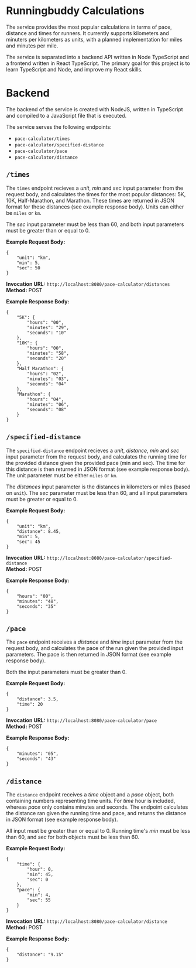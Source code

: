 # Runningbuddy Calculations

The service provides the most popular calculations in terms of pace, distance and times for runners. It currently supports kilometers and minuters per kilometers as units, with a planned implementation for miles and minutes per mile. 

The service is separated into a backend API written in Node TypeScript and a frontend written in React TypeScript. The primary goal for this project is to learn TypeScript and Node, and improve my React skills. 

# Backend
The backend of the service is created with NodeJS, written in TypeScript and compiled to a JavaScript file that is executed. 

The service serves the following endpoints:

* `pace-calculator/times`
* `pace-calculator/specified-distance`
* `pace-calculator/pace`
* `pace-calculator/distance`

## `/times`

The `times` endpoint recieves a *unit*, *min* and *sec* input parameter from the request body, and calculates the times for the most popular distances: 5K, 10K, Half-Marathon, and Marathon. These times are returned in JSON format for these distances (see example response body). Units can either be `miles` or `km`.

The *sec* input parameter must be less than 60, and both input parameters must be greater than or equal to 0.

**Example Request Body:**
```
{
    "unit": "km",
    "min": 5,
    "sec": 50
}
```

**Invocation URL:** `http://localhost:8080/pace-calculator/distances` <br>
**Method:** POST <br>

**Example Response Body:**
```
{
    "5K": {
        "hours": "00",
        "minutes": "29",
        "seconds": "10"
    },
    "10K": {
        "hours": "00",
        "minutes": "58",
        "seconds": "20"
    },
    "Half Marathon": {
        "hours": "02",
        "minutes": "03",
        "seconds": "04"
    },
    "Marathon": {
        "hours": "04",
        "minutes": "06",
        "seconds": "08"
    }
}
```

## `/specified-distance`
The `specified-distance` endpoint recieves a *unit*, *distance*, *min* and *sec* input parameter from the request body, and calculates the running time for the provided distance given the provided pace (min and sec). The time for this distance is then returned in JSON format (see example response body). The unit parameter must be either `miles` or `km`. 

The *distances* input parameter is the distances in kilometers or miles (based on `unit`). The *sec* parameter must be less than 60, and all input parameters must be greater or equal to 0.

**Example Request Body:**
```
{
    "unit": "km",
    "distance": 8.45,
    "min": 5,
    "sec": 45
}
```

**Invocation URL:** `http://localhost:8080/pace-calculator/specified-distance`<br>
**Method:** POST

**Example Response Body:**
```
{
    "hours": "00",
    "minutes": "48",
    "seconds": "35"
}
```

## `/pace`
The `pace` endpoint receives a *distance* and *time* input parameter from the request body, and calculates the pace of the run given the provided input parameters. The pace is then returned in JSON format (see example response body).

Both the input parameters must be greater than 0.

**Example Request Body:**
```
{
    "distance": 3.5,
    "time": 20
}
```

**Invocation URL:** `http://localhost:8080/pace-calculator/pace` <br>
**Method:** POST

**Example Response Body:**
```
{
    "minutes": "05",
    "seconds": "43"
}
```

## `/distance`
The `distance` endpoint receives a *time* object and a *pace* object, both containing numbers representing time units. For *time* hour is included, whereas *pace* only contains minutes and seconds. The endpoint calculates the distance ran given the running time and pace, and returns the distance in JSON format (see example response body).

All input must be greater than or equal to 0. Running time's *min* must be less than 60, and *sec* for both objects must be less than 60.

**Example Request Body:**
```
{
    "time": {
        "hour": 0,
        "min": 45,
        "sec": 0
    },
    "pace": {
        "min": 4,
        "sec": 55
    }
}
```

**Invocation URL:** `http://localhost:8080/pace-calculator/distance` <br>
**Method:** POST

**Example Response Body:**
```
{
    "distance": "9.15"
}
```